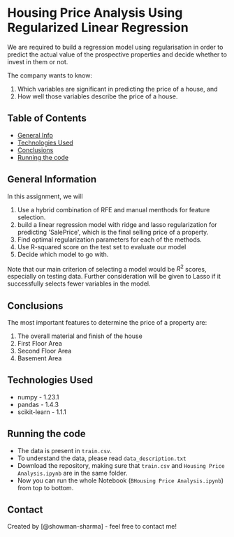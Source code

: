 # Housing Price Analysis Using Regularized Linear Regression
We are required to build a regression model using regularisation in order to predict the actual value of the prospective properties and decide whether to invest in them or not. 

The company wants to know:

1. Which variables are significant in predicting the price of a house, and
2. How well those variables describe the price of a house.


## Table of Contents
* [General Info](#general-information)
* [Technologies Used](#technologies-used)
* [Conclusions](#conclusions)
* [Running the code](#running-the-code)

<!-- You can include any other section that is pertinent to your problem -->

## General Information
In this assignment, we will

1. Use a hybrid combination of RFE and manual menthods for feature selection.
2. build a linear regression model with ridge and lasso regularization for predicting 'SalePrice', which is the final selling price of a property.
3. Find optimal regularization parameters for each of the methods.
4. Use R-squared score on the test set to evaluate our model
5. Decide which model to go with.

Note that our main criterion of selecting a model would be $R^2$ scores, especially on testing data. 
Further consideration will be given to Lasso if it successfully selects fewer variables in the model.

<!-- You don't have to answer all the questions - just the ones relevant to your project. -->

## Conclusions
The most important features to determine the price of a property are:
1. The overall material and finish of the house
2. First Floor Area
3. Second Floor Area
4. Basement Area

<!-- You don't have to answer all the questions - just the ones relevant to your project. -->


## Technologies Used
- numpy - 1.23.1
- pandas - 1.4.3
- scikit-learn - 1.1.1

<!-- As the libraries versions keep on changing, it is recommended to mention the version of library used in this project -->

## Running the code
- The data is present in `train.csv`.
- To understand the data, please read `data_description.txt`
- Download the repository, making sure that `train.csv` and `Housing Price Analysis.ipynb` are in the same folder.
- Now you can run the whole Notebook (`BHousing Price Analysis.ipynb`) from top to bottom.

## Contact
Created by [@showman-sharma] - feel free to contact me!


<!-- Optional -->
<!-- ## License -->
<!-- This project is open source and available under the [... License](). -->

<!-- You don't have to include all sections - just the one's relevant to your project -->
